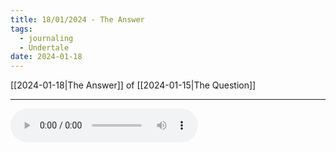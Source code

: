 ```yaml
---
title: 18/01/2024 - The Answer
tags:
  - journaling
  - Undertale
date: 2024-01-18
---
```

[[2024-01-18|The Answer]] of [[2024-01-15|The Question]]

---------

<audio src="" controls ></audio>

